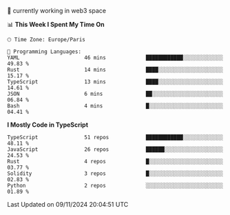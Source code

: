 🔭 currently working in web3 space

<!--START_SECTION:waka-->
📊 **This Week I Spent My Time On** 

```text
🕑︎ Time Zone: Europe/Paris

💬 Programming Languages: 
YAML                     46 mins             ████████████░░░░░░░░░░░░░   49.83 % 
Rust                     14 mins             ████░░░░░░░░░░░░░░░░░░░░░   15.17 % 
TypeScript               13 mins             ████░░░░░░░░░░░░░░░░░░░░░   14.61 % 
JSON                     6 mins              ██░░░░░░░░░░░░░░░░░░░░░░░   06.84 % 
Bash                     4 mins              █░░░░░░░░░░░░░░░░░░░░░░░░   04.41 % 
```

**I Mostly Code in TypeScript** 

```text
TypeScript               51 repos            ████████████░░░░░░░░░░░░░   48.11 % 
JavaScript               26 repos            ██████░░░░░░░░░░░░░░░░░░░   24.53 % 
Rust                     4 repos             █░░░░░░░░░░░░░░░░░░░░░░░░   03.77 % 
Solidity                 3 repos             █░░░░░░░░░░░░░░░░░░░░░░░░   02.83 % 
Python                   2 repos             ░░░░░░░░░░░░░░░░░░░░░░░░░   01.89 % 
```




 Last Updated on 09/11/2024 20:04:51 UTC
<!--END_SECTION:waka-->
